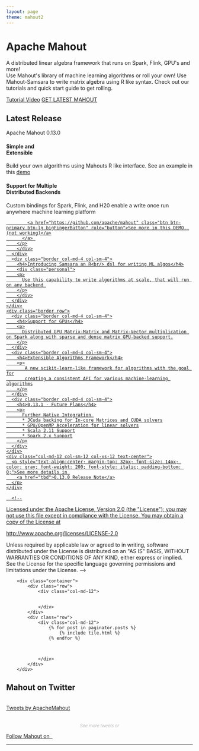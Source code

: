 ```yaml
---
layout: page
theme: mahout2
---
```


<div class="jumbotron">
  <div class="container">
    <h1>Apache Mahout</h1>
    <p>A distributed linear algebra framework that runs on Spark, Flink, GPU's and more!<br/>
      Use Mahout's library of machine learning algorithms or roll your own!  Use Mahout-Samsara to write matrix
      algebra using R like syntax.  Check out our tutorials and quick start guide to get rolling.
    </p>
    <div class="border row">
      <div class="col-md-12 col-sm-12 col-xs-12 text-center newBtn">
        <a href="http://youtube.com" target="_zeppelinVideo" class="btn btn-primary btn-lg bigFingerButton" role="button">Tutorial Video</a>
        <a href="https://github.com/apache/mahout" class="btn btn-primary btn-lg bigFingerButton" role="button">GET LATEST MAHOUT</a>
      </div>
    </div>
  </div>
</div>  

<!-- 3 wide column -->

<!--
Licensed under the Apache License, Version 2.0 (the "License");
you may not use this file except in compliance with the License.
You may obtain a copy of the License at

http://www.apache.org/licenses/LICENSE-2.0

Unless required by applicable law or agreed to in writing, software
distributed under the License is distributed on an "AS IS" BASIS,
WITHOUT WARRANTIES OR CONDITIONS OF ANY KIND, either express or implied.
See the License for the specific language governing permissions and
limitations under the License.
-->

<div class="new">
  <div class="container">
    <h2>Latest Release</h2>
    <span class="newMahout center-block">Apache Mahout 0.13.0</span>
    <div class="border row">
      <div class="border col-md-4 col-sm-4">
        <h4>Simple and <br/>Extensible</h4>
        <div class="viz">
          <p>
            Build your own algorithms using Mahouts R like interface.  See an example in this 
            <a href="" target="_blank">demo</a>
          </p>
        </div>
      </div>
      <div class="border col-md-4 col-sm-4">
        <h4>Support for Multiple <br/>Distributed Backends</h4>
        <div class="multi">
        <p>
           Custom bindings for Spark, Flink, and H20 enable a write once run anywhere machine learning platform
          <a class="thumbnail text-center" href="#thumb">
            
            <a href="https://github.com/apache/mahout" class="btn btn-primary btn-lg bigFingerButton" role="button">See more in this DEMO. (not working)</a>
          </a> 
        </p>
        </div>
      </div>
      <div class="border col-md-4 col-sm-4">
        <h4>Introducing Samsara an R<br/> dsl for writing ML algos</h4>
        <div class="personal">
        <p>
          Use this capability to write algorithms at scale, that will run on any backend 
        </p>
        </div>
      </div>
    </div>
    <div class="border row">
      <div class="border col-md-4 col-sm-4">
        <h4>Support for GPUs</h4>
        <p>
          Distributed GPU Matrix-Matrix and Matrix-Vector multiplication on Spark along with sparse and dense matrix GPU-backed support.
        </p>
      </div>
      <div class="border col-md-4 col-sm-4">
        <h4>Extensible Algorithms Framework</h4>
        <p>
           A new scikit-learn-like framework for algorithms with the goal for
           creating a consistent API for various machine-learning algorithms
        </p>
      </div>
      <div class="border col-md-4 col-sm-4">
        <h4>0.13.1 - Future Plans</h4>
        <p>
          Further Native Integration 
          * JCuda backing for In-core Matrices and CUDA solvers
          * GPU/OpenMP Acceleration for linear solvers
          * Scala 2.11 Support
          * Spark 2.x Support
        </p>
      </div>
    </div>
    <div class="col-md-12 col-sm-12 col-xs-12 text-center">
      <p style="text-align:center; margin-top: 32px; font-size: 14px; color: gray; font-weight: 200; font-style: italic; padding-bottom: 0;">See more details in 
        <a href="tbd">0.13.0 Release Note</a>
      </p>
    </div>
  </div>
</div>

      <!--
Licensed under the Apache License, Version 2.0 (the "License");
you may not use this file except in compliance with the License.
You may obtain a copy of the License at

http://www.apache.org/licenses/LICENSE-2.0

Unless required by applicable law or agreed to in writing, software
distributed under the License is distributed on an "AS IS" BASIS,
WITHOUT WARRANTIES OR CONDITIONS OF ANY KIND, either express or implied.
See the License for the specific language governing permissions and
limitations under the License.
-->



        <div class="container">
            <div class="row">
                <div class="col-md-12">
                

                </div>
            </div>
            <div class="row">
                <div class="col-md-12">
                    {% for post in paginator.posts %}
                        {% include tile.html %}
                    {% endfor %}


                    
                </div>
            </div>
        </div>



<div class="new">
  <div class="container">
    <h2>Mahout on Twitter</h2>
    <br/>
    <div class="row">
      <div class="col-md-12 col-sm-12 col-xs-12 text-center">
        <div class='jekyll-twitter-plugin'><a class="twitter-timeline" data-width="500" data-tweet-limit="4" data-chrome="nofooter" href="https://twitter.com/ApacheMahout">Tweets by ApacheMahout</a>
<script async src="//platform.twitter.com/widgets.js" charset="utf-8"></script></div>
      </div>
      <div class="col-md-12 col-sm-12 col-xs-12 text-center twitterBtn">
        <p style="text-align:center; margin-top: 32px; font-size: 12px; color: gray; font-weight: 200; font-style: italic; padding-bottom: 0;">See more tweets or</p>
        <a href="https://twitter.com/ApacheMahout" target="_blank" class="btn btn-primary btn-lg round" role="button">
          Follow Mahout on &nbsp;
          <i class="fa fa-twitter fa-lg" aria-hidden="true"></i>
        </a>
      </div>
    </div>
  </div>
  <hr>
</div>
